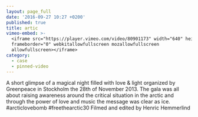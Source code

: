 ```yaml
---
layout: page_full
date: '2016-09-27 10:27 +0200'
published: true
title: artic
vimeo-embed: >-
  <iframe src="https://player.vimeo.com/video/80901173" width="640" height="272"
  frameborder="0" webkitallowfullscreen mozallowfullscreen
  allowfullscreen></iframe>
category:
  - case
  - pinned-video
---
```

A short glimpse of a magical night filled with love & light organized by Greenpeace in Stockholm the 28th of November 2013. The gala was all about raising awareness around the critical situation in the arctic and through the power of love and music the message was clear as ice. #arcticlovebomb #freethearctic30
Filmed and edited by Henric Hemmerlind
